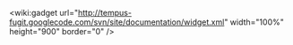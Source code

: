 &lt;wiki:gadget url="http://tempus-fugit.googlecode.com/svn/site/documentation/widget.xml" width="100%" height="900" border="0" /&gt;
